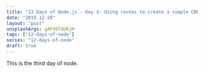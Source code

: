 ```yaml
---
title: "12 Days of Node.js - Day 3: Using routes to create a simple CRUD api."
date: "2019-12-28"
layout: "post"
unsplashArgs: gAFO9T4URjM
tags: ["12-days-of-node"]
series: "12-days-of-node"
draft: true
---
```


This is the third day of node.
